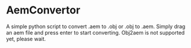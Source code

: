 # AemConvertor
A simple python script to convert .aem to .obj or .obj to .aem.
Simply drag an aem file and press enter to start converting. 
Obj2aem is not supported yet, please wait.
